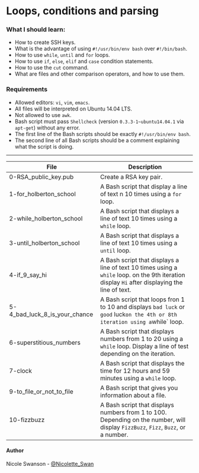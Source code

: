# Loops, conditions and parsing
### What I should learn:
- How to create SSH keys.
- What is the advantage of using `#!/usr/bin/env bash` over `#!/bin/bash`.
- How to use `while`, `until` and `for` loops.
- How to use `if`, `else`, `elif` and `case` condition statements.
- How to use the `cut` command.
- What are files and other comparison operators, and how to use them.

### Requirements
- Allowed editors: `vi`, `vim`, `emacs`.
- All files will be interpreted on Ubuntu 14.04 LTS.
- Not allowed to use `awk`.
- Bash script must pass `Shellcheck` (version `0.3.3-1~ubuntu14.04.1` via `apt-get`) without any error.
- The first line of the Bash scripts should be exactly `#!/usr/bin/env bash`.
- The second line of all Bash scripts should be a comment explaining what the script is doing.

---
File | Description
-----|------------
0-RSA\_public\_key.pub | Create a RSA key pair.
1-for\_holberton\_school | A Bash script that display a line of text n 10 times using a `for` loop.
2-while\_holberton\_school | A Bash script that displays a line of text 10 times using a `while` loop.
3-until\_holberton\_school | A Bash script that displays a line of text 10 times using a `until` loop.
4-if\_9\_say\_hi | A Bash script that displays a line of text 10 times using a `while` loop. on the 9th iteration display `Hi` after displaying the line of text.
5-4\_bad\_luck\_8\_is\_your\_chance | A Bash script that loops fron 1 to 10 and displays `bad luck` or `good` luck` on the 4th or 8th iteration using a `while` loop.
6-superstitious_numbers | A Bash script that displays numbers from 1 to 20 using a `while` loop. Display a line of test depending on the iteration.
7-clock | A Bash script that displays the time for 12 hours and 59 minutes using a `while` loop.
9-to_file_or_not_to_file | A Bash script that gives you information about a file.
10-fizzbuzz | A Bash script that displays numbers from 1 to 100. Depending on the number, will display `FizzBuzz`, `Fizz`, `Buzz`, or a number.

#### Author
Nicole Swanson - [@Nicolette_Swan](https://twitter.com/Nicolette_Swan)
